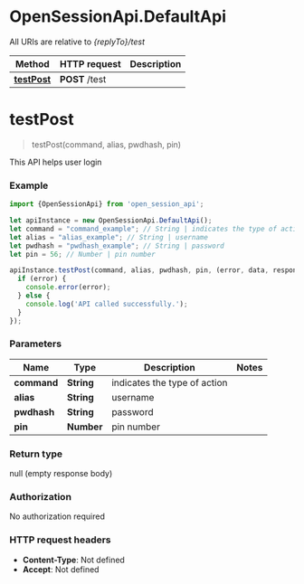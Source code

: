 # OpenSessionApi.DefaultApi

All URIs are relative to *{replyTo}/test*

Method | HTTP request | Description
------------- | ------------- | -------------
[**testPost**](DefaultApi.md#testPost) | **POST** /test | 

<a name="testPost"></a>
# **testPost**
> testPost(command, alias, pwdhash, pin)



This API helps user login

### Example
```javascript
import {OpenSessionApi} from 'open_session_api';

let apiInstance = new OpenSessionApi.DefaultApi();
let command = "command_example"; // String | indicates the type of action
let alias = "alias_example"; // String | username
let pwdhash = "pwdhash_example"; // String | password
let pin = 56; // Number | pin number

apiInstance.testPost(command, alias, pwdhash, pin, (error, data, response) => {
  if (error) {
    console.error(error);
  } else {
    console.log('API called successfully.');
  }
});
```

### Parameters

Name | Type | Description  | Notes
------------- | ------------- | ------------- | -------------
 **command** | **String**| indicates the type of action | 
 **alias** | **String**| username | 
 **pwdhash** | **String**| password | 
 **pin** | **Number**| pin number | 

### Return type

null (empty response body)

### Authorization

No authorization required

### HTTP request headers

 - **Content-Type**: Not defined
 - **Accept**: Not defined

